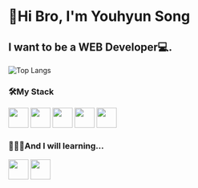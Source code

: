 # 👊Hi Bro, I'm Youhyun Song
## I want to be a WEB Developer💻.

![Top Langs](https://github-readme-stats.vercel.app/api/top-langs/?username=songyouhyun&layout=compact)
### 🛠My Stack
<code><img height="40px" src="https://w7.pngwing.com/pngs/47/692/png-transparent-responsive-web-design-html-logo-world-wide-web-angle-text-rectangle.png"></code>
<code><img height="40px" src="https://blog.kakaocdn.net/dn/bmwivs/btqBADQDtuy/rxWHuyT0EoIn0Ir0Q9e2Q1/img.png"></code>
<code><img height="40px" src="https://cdn.worldvectorlogo.com/logos/javascript.svg"></code>
<code><img height="40px" src="https://cdn.icon-icons.com/icons2/2107/PNG/512/file_type_python_icon_130221.png"></code>
<code><img height="40px" src="https://git-scm.com/images/logos/downloads/Git-Icon-1788C.png"></code>



### 🙋🏻‍♂️And I will learning...
<code><img height="40px" src="https://cdn.auth0.com/blog/react-js/react.png"></code>
<code><img height="40px" src="https://blog.kakaocdn.net/dn/cVaSOX/btqD9jVw36X/jHpIEqn2EAk7xdKMMmpEP0/img.png"></code>

